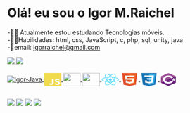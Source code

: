 # Olá! eu sou o Igor M.Raichel
-🐱‍🏍 Atualmente  estou estudando Tecnologias móveis.<br>
-🤸‍♂️Habilidades: html, css, JavaScript, c, php, sql, unity, java<br>
-🧧email: igorraichel@gmail.com

<div>
<a href ="https://github.com/igorraichel01">
  
  <img height="180em" src="https://github-readme-stats.vercel.app/api?username=igorraichel01&show_icons=true&theme=dracula&include_all_commits=true&count_private=true"/>
  <img height="180em" src="https://github-readme-stats.vercel.app/api/top-langs/?username=igorraichel01&layout=compact&langs_count=7&theme=dracula"/>
</div>

<div style="display: inline_block"><br>
  <img align="center" alt="Igor-Java" height="50" width="60" src="https://cdn.jsdelivr.net/gh/devicons/devicon/icons/java/java-original-wordmark.svg" />    
  <img align="center" alt="Igor-Js" height="30" width="40" src="https://raw.githubusercontent.com/devicons/devicon/master/icons/javascript/javascript-plain.svg">
  <img align="center" alt"Igor-As" height="30" width="40" src="https://cdn.jsdelivr.net/gh/devicons/devicon/icons/androidstudio/androidstudio-original.svg" />
  <img align="center" alt"Igor-Unity" height="30" width="40" src="https://cdn.jsdelivr.net/gh/devicons/devicon/icons/unity/unity-original.svg" /> 
  <img align="center" alt="Igor-React" height="30" width="40" src="https://raw.githubusercontent.com/devicons/devicon/master/icons/react/react-original.svg">
  <img align="center" alt="Igor-HTML" height="30" width="40" src="https://raw.githubusercontent.com/devicons/devicon/master/icons/html5/html5-original.svg">
  <img align="center" alt="Igor-CSS" height="30" width="40" src="https://raw.githubusercontent.com/devicons/devicon/master/icons/css3/css3-original.svg">
  <img align="center" alt="Rafa-Csharp" height="30" width="40" src="https://raw.githubusercontent.com/devicons/devicon/master/icons/csharp/csharp-original.svg">
  </div>
  
  ##
  
  <div> 
 
  <a href="https://instagram.com/igor_raichel" target="_blank"><img src="https://img.shields.io/badge/-Instagram-%23E4405F?style=for-the-badge&logo=instagram&logoColor=white" target="_blank"></a>
 <a href="https://www.facebook.com/igor.raichel" target="_blank"><img src="https://img.shields.io/badge/Facebook-1877F2?style=for-the-badge&logo=facebook&logoColor=white" target="_blank"></a> 
  <a href = "mailto:igorraichel@gmail.com" target="_blank"><img src="https://img.shields.io/badge/-Gmail-%23333?style=for-the-badge&logo=gmail&logoColor=white" target="_blank"></a>
  <a href="https://www.linkedin.com/in/igor-raichel-b2579798" target="_blank"><img src="https://img.shields.io/badge/-LinkedIn-%230077B5?style=for-the-badge&logo=linkedin&logoColor=white" target="_blank"></a> 
 

</div>

